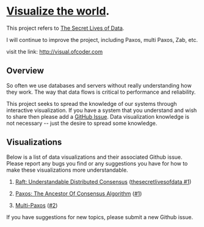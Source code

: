 [Visualize the world](http://visual.ofcoder.com).
========================
This project refers to [The Secret Lives of Data](https://github.com/benbjohnson/thesecretlivesofdata).

I will continue to improve the project, including Paxos, multi Paxos, Zab, etc.

visit the link: http://visual.ofcoder.com

## Overview

So often we use databases and servers without really understanding how they work.
The way that data flows is critical to performance and reliability.

This project seeks to spread the knowledge of our systems through interactive visualization.
If you have a system that you understand and wish to share then please add a [GitHub Issue](https://github.com/shihuili1218/visual/issues).
Data visualization knowledge is not necessary -- just the desire to spread some knowledge.


## Visualizations

Below is a list of data visualizations and their associated Github issue.
Please report any bugs you find or any suggestions you have for how to make these visualizations more understandable.

1. [Raft: Understandable Distributed Consensus](http://visual.ofcoder.com/raft) ([thesecretlivesofdata #1](https://github.com/benbjohnson/thesecretlivesofdata/issues/1))

2. [Paxos: The Ancestor Of Consensus Algorithm](http://visual.ofcoder.com/paxos/basic-paxos) ([#1](https://github.com/shihuili1218/visual/issues/1))

3. [Multi-Paxos](http://visual.ofcoder.com/paxos/multi-paxos) ([#2](https://github.com/shihuili1218/visual/issues/2))
   
If you have suggestions for new topics, please submit a new Github issue.
